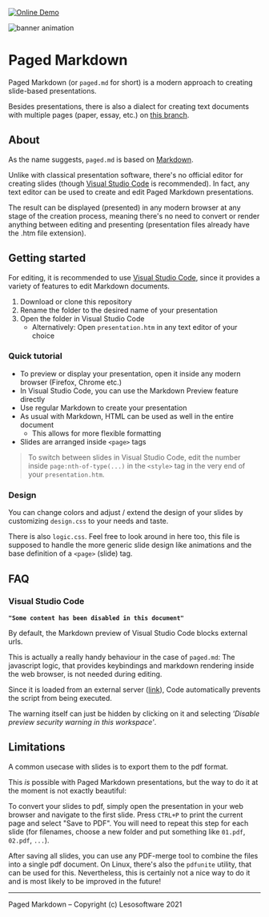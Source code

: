 [![Online Demo](https://img.shields.io/static/v1?label=Demo&message=View%20in%20Browser&color=blue)](https://lesosoftware.com/paged-markdown-demo)

![banner animation](https://user-images.githubusercontent.com/7886606/108355215-cec16980-71ea-11eb-8f7e-fe90e9c1cb11.gif)

# Paged Markdown

Paged Markdown (or `paged.md` for short) is a modern approach to creating slide-based presentations.

Besides presentations, there is also a dialect for creating text documents with multiple pages (paper, essay, etc.) on [this branch](https://github.com/leso-kn/paged-markdown/tree/text-document).

## About

As the name suggests, `paged.md` is based on [Markdown](https://daringfireball.net/projects/markdown/).

Unlike with classical presentation software, there's no official editor for creating slides (though [Visual Studio Code](https://code.visualstudio.com/) is recommended). In fact, any text editor can be used to create and edit Paged Markdown presentations.

The result can be displayed (presented) in any modern browser at any stage of the creation process, meaning there's no need to convert or render anything between editing and presenting (presentation files already have the .htm file extension).

## Getting started

For editing, it is recommended to use [Visual Studio Code](https://code.visualstudio.com/), since it provides a variety of features to edit Markdown documents.

1. Download or clone this repository
2. Rename the folder to the desired name of your presentation
3. Open the folder in Visual Studio Code
   * Alternatively: Open `presentation.htm` in any text editor of your choice

### Quick tutorial

* To preview or display your presentation, open it inside any modern browser (Firefox, Chrome etc.)
* In Visual Studio Code, you can use the Markdown Preview feature directly
* Use regular Markdown to create your presentation
* As usual with Markdown, HTML can be used as well in the entire document
  * This allows for more flexible formatting
* Slides are arranged inside `<page>` tags

> To switch between slides in Visual Studio Code, edit the number inside `page:nth-of-type(...)` in the `<style>` tag in the very end of your `presentation.htm`.

### Design

You can change colors and adjust / extend the design of your slides by customizing `design.css` to your needs and taste.

There is also `logic.css`. Feel free to look around in here too, this file is supposed to handle the more generic slide design like animations and the base definition of a `<page>` (slide) tag.

## FAQ

### Visual Studio Code

**`"Some content has been disabled in this document"`**

By default, the Markdown preview of Visual Studio Code blocks external urls.

This is actually a really handy behaviour in the case of `paged.md`: The javascript logic, that provides keybindings and markdown rendering inside the web browser, is not needed during editing.

Since it is loaded from an external server ([link](https://lesosoftware.com/paged.md)), Code automatically prevents the script from being executed.

The warning itself can just be hidden by clicking on it and selecting _'Disable preview security warning in this workspace'_.

## Limitations

A common usecase with slides is to export them to the pdf format.

This _is_ possible with Paged Markdown presentations, but the way to do it at the moment is not exactly beautiful:

To convert your slides to pdf, simply open the presentation in your web browser and navigate to the first slide. Press `CTRL+P` to print the current page and select "Save to PDF". You will need to repeat this step for each slide (for filenames, choose a new folder and put something like `01.pdf`, `02.pdf`, `...`).

After saving all slides, you can use any PDF-merge tool to combine the files into a single pdf document. On Linux, there's also the `pdfunite` utility, that can be used for this. Nevertheless, this is certainly not a nice way to do it and is most likely to be improved in the future!

---

Paged Markdown – Copyright (c) Lesosoftware 2021
